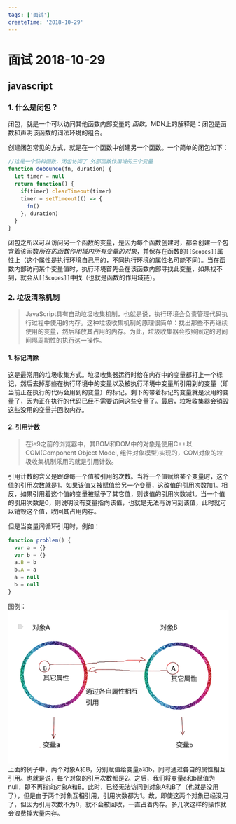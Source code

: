 ```yaml
---
tags: ['面试']
createTime: '2018-10-29'
---
```

# 面试 2018-10-29

## javascript

### 1. 什么是闭包？
闭包，就是一个可以访问其他函数内部变量的 _函数_。MDN上的解释是：闭包是函数和声明该函数的词法环境的组合。

创建闭包常见的方式，就是在一个函数中创建另一个函数。一个简单的闭包如下：
```javascript
//这是一个防抖函数，闭包访问了 外部函数作用域的三个变量
function debounce(fn, duration) {
  let timer = null
  return function() {
    if(timer) clearTimeout(timer)
    timer = setTimeout(() => {
      fn()
    }, duration)
  }
}
```

闭包之所以可以访问另一个函数的变量，是因为每个函数创建时，都会创建一个包含着该函数*所在的函数作用域内所有变量的对象*，并保存在函数的`[[Scopes]]`属性上（这个属性是执行环境自己用的，不同执行环境的属性名可能不同）。当在函数内部访问某个变量值时，执行环境首先会在该函数内部寻找此变量，如果找不到，就会从`[[Scopes]]`中找（也就是函数的作用域链）。

### 2. 垃圾清除机制
>JavaScript具有自动垃圾收集机制，也就是说，执行环境会负责管理代码执行过程中使用的内存。这种垃圾收集机制的原理很简单：找出那些不再继续使用的变量，然后释放其占用的内存。为此，垃圾收集器会按照固定的时间间隔周期性的执行这一操作。

#### 1. 标记清除
这是最常用的垃圾收集方式。垃圾收集器运行时给在内存中的变量都打上一个标记，然后去掉那些在执行环境中的变量以及被执行环境中变量所引用到的变量（即当前正在执行的代码会用到的变量）的标记。剩下的带着标记的变量就是没用的变量了，因为正在执行的代码已经不需要访问这些变量了。最后，垃圾收集器会销毁这些没用的变量并回收内存。
#### 2. 引用计数
>在ie9之前的浏览器中，其BOM和DOM中的对象是使用C++以COM(Component Object Model, 组件对象模型)实现的，COM对象的垃圾收集机制采用的就是引用计数。

引用计数的含义是跟踪每一个值被引用的次数。当将一个值赋给某个变量时，这个值的引用次数就是1。如果该值又被赋值给另一个变量，这改值的引用次数加1。相反，如果引用着这个值的变量被赋予了其它值，则该值的引用次数减1。当一个值的引用次数是0，则说明没有变量指向该值，也就是无法再访问到该值，此时就可以销毁这个值，收回其占用内存。

但是当变量间循环引用时，例如：
```javascript
function problem() {
  var a = {}
  var b = {}
  a.B = b
  b.A = a
  a = null
  b = null
}
```
图例：
![avatar](./yyjs.png)
上面的例子中，两个对象A和B，分别赋值给变量a和b，同时通过各自的属性相互引用。也就是说，每个对象的引用次数都是2。之后，我们将变量a和b赋值为null，即不再指向对象A和B。此时，已经无法访问到对象A和B了（也就是没用了），但是由于两个对象互相引用，引用次数都为1。故，即使这两个对象已经没用了，但因为引用次数不为0，就不会被回收，一直占着内存。多几次这样的操作就会浪费掉大量内存。
